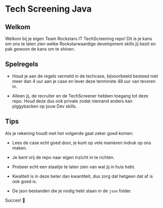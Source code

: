 # Tech Screening Java

## Welkom

Welkom bij je eigen Team Rockstars IT TechScreening repo! Dit is je kans om ons te laten zien welke Rockstarwaardige
development skills jij bezit en pak gewoon de kans om te shinen.

## Spelregels

* Houd je aan de regels vermeld in de techcase, bijvoorbeeld besteed niet meer dan 4 uur aan je case en lever deze
  tenminste 48 uur van tevoren in.

* Alleen jij, de recruiter en de TechScreener hebben toegang tot deze repo. Houd deze dus ook private zodat niemand
  anders kan piggybacken op jouw Dev skills.

## Tips

Als je rekening houdt met het volgende gaat zeker goed komen:

* Lees de case echt goed door, je kunt op vele manieren indruk op ons maken.

* Je bent vrij de repo naar eigen inzicht in te richten.

* Probeer echt een staaltje te laten zien van wat jij in huis hebt.

* Kwaliteit is in deze beter dan kwantiteit, dus zorg dat hetgeen dat af is ook goed is.

* De json bestanden die je nodig hebt staan in de `json` folder.

Succes! 🤘